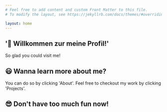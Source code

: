 ```yaml
---
# Feel free to add content and custom Front Matter to this file.
# To modify the layout, see https://jekyllrb.com/docs/themes/#overriding-theme-defaults

layout: home
---
```


## '🎉 Willkommen zur meine Profil!'

So glad you could visit me!

## 😃 Wanna learn more about me?

You can do so by clicking 'About'. Feel free to checkout my work by clicking 'Projects'.

## 😎 Don't have too much fun now!
